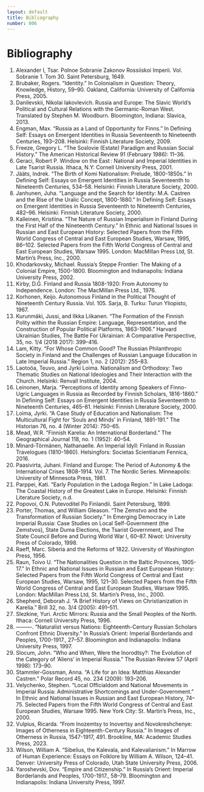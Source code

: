 ```yaml
---
layout: default
title: Bibliography
number: 006
---
```


# Bibliography
1.	Alexander I, Tsar. Polnoe Sobranie Zakonov Rossiiskoi Imperii. Vol. Sobranie 1. Tom 30. Saint Petersburg, 1649.
2.	Brubaker, Rogers. “Identity.” In Colonialism in Question: Theory, Knowledge, History, 59–90. Oakland, California: University of California Press, 2005.
3.	Danilevskii, Nikolai Iakovlevich. Russia and Europe: The Slavic World’s Political and Cultural Relations with the Germanic-Roman West. Translated by Stephen M. Woodburn. Bloomington, Indiana: Slavica, 2013.
4.	Engman, Max. “Russia as a Land of Opportunity for Finns.” In Defining Self: Essays on Emergent Identities in Russia Seventeenth to Nineteenth Centuries, 193–208. Helsinki: Finnish Literature Society, 2009.
5.	Freeze, Gregory L. “The Soslovie (Estate) Paradigm and Russian Social History.” The American Historical Review 91 (February 1986): 11–36.
6.	Geraci, Robert P. Window on the East : National and Imperial Identities in Late Tsarist Russia. Ithaca, N.Y: Cornell University Press, 2001.
7.	Jääts, Indrek. “The Birth of Komi Nationalism: Prelude, 1800-1850s.” In Defining Self: Essays on Emergent Identities in Russia Seventeenth to Nineteenth Centuries, 534–58. Helsinki: Finnish Literature Society, 2000.
8.	Janhunen, Juha. “Language and the Search for Identity: M.A. Castren and the Rise of the Uralic Concept, 1800-1880.” In Defining Self: Essays on Emergent Identities in Russia Seventeenth to Nineteenth Centuries, 482–96. Helsinki: Finnish Literature Society, 2000.
9.	Kalleinen, Kristiina. “The Nature of Russian Imperialism in Finland During the First Half of the Nineteenth Century.” In Ethnic and National Issues in Russian and East European History: Selected Papers from the Fifth World Congress of Central and East European Studies, Warsaw, 1995, 86–102. Selected Papers from the Fifth World Congress of Central and East European Studies, Warsaw 1995. London: MacMillan Press Ltd, St. Martin’s Press, Inc., 2000.
10.	Khodarkovsky, Michael. Russia’s Steppe Frontier: The Making of a Colonial Empire, 1500-1800. Bloomington and Indianapolis: Indiana University Press, 2002.
11.	Kirby, D.G. Finland and Russia 1808-1920: From Autonomy to Independence. London: The MacMillan Press Ltd., 1976.
12.	Korhonen, Keijo. Autonomous Finland in the Political Thought of Nineteenth Century Russia. Vol. 105. Sarja, B. Turku: Turun Yliopisto, 1967.
13.	Kurunmäki, Jussi, and Ilkka Liikanen. “The Formation of the Finnish Polity within the Russian Empire: Language, Representation, and the Construction of Popular Political Platforms, 1863-1906.” Harvard Ukrainian Studies, The Battle For Ukrainian: A Comparative Perspective, 35, no. 1/4 (2018 2017): 399–416.
14.	Lam, Kitty. “For Whose Common Good? The Russian Philanthropic Society in Finland and the Challenges of Russian Language Education in Late Imperial Russia.” Region 1, no. 2 (2012): 255–83.
15.	Laotoöa, Teuvo, and Jyrki Loima. Nationalism and Orthodoxy: Two Thematic Studies on National Ideologies and Their Interaction with the Church. Helsinki: Renvall Institute, 2004.
16.	Leinonen, Marja. “Perceptions of Identity among Speakers of Finno-Ugric Languages in Russia as Recorded by Finnish Scholars, 1816-1860.” In Defining Self: Essays on Emergent Identities in Russia Seventeenth to Nineteenth Centuries, 465–81. Helsinki: Finnish Literature Society, 2000.
17.	Loima, Jyrki. “A Case Study of Education and Nationalism: The Multicultural Fight for ‘Souls and Minds’ in Finland, 1891-191.” The Historian 76, no. 4 (Winter 2014): 750–65.
18.	Mead, W.R. “Finnish Karelia: An International Borderland.” The Geographical Journal 118, no. 1 (1952): 40–54.
19.	Minard-Törmänen, Nathanaelle. An Imperial Idyll: Finland in Russian Travelogues (1810-1860). Helsingfors: Societas Scientiarum Fennica, 2016.
20.	Paasivirta, Juhani. Finland and Europe: The Period of Autonomy & the International Crises 1808-1914. Vol. 7. The Nordic Series. Minneapolis: University of Minnesota Press, 1981.
21.	Parppei, Kati. “Early Population in the Ladoga Region.” In Lake Ladoga: The Coastal History of the Greatest Lake in Europe. Helsinki: Finnish Literature Society, n.d.
22.	Popovoi, O.N. Putevoditel Po Finlandii. Saint Petersburg, 1899.
23.	Porter, Thomas, and William Gleason. “The Zemstvo and the Transformation of Russian Society.” In Emerging Democracy in Late Imperial Russia: Case Studies on Local Self-Government (the Zemstvos), State Duma Elections, the Tsarist Government, and The State Council Before and During World War I, 60–87. Niwot: University Press of Colorado, 1998.
24.	Raeff, Marc. Siberia and the Reforms of 1822. University of Washington Press, 1956.
25.	Raun, Toivo U. “The Nationalities Question in the Baltic Provinces, 1905-17.” In Ethnic and National Issues in Russian and East European History: Selected Papers from the Fifth World Congress of Central and East European Studies, Warsaw, 1995, 121–30. Selected Papers from the Fifth World Congress of Central and East European Studies, Warsaw 1995. London: MacMillan Press Ltd, St. Martin’s Press, Inc., 2000.
26.	Shepherd, Deborah J. “A Brief History of Views on Christianization in Karelia.” Brill 32, no. 3/4 (2005): 491–511.
27.	Slezkine, Yuri. Arctic Mirrors: Russia and the Small Peoples of the North. Ithaca: Cornell University Press, 1996.
28.	———. “Naturalist versus Nations: Eighteenth-Century Russian Scholars Confront Ethnic Diversity.” In Russia’s Orient: Imperial Borderlands and Peoples, 1700-1917., 27–57. Bloomington and Indianapolis: Indiana University Press, 1997.
29.	Slocum, John. “Who and When, Were the Inorodtsy?: The Evolution of the Category of ‘Aliens’ in Imperial Russia.” The Russian Review 57 (April 1998): 173–90.
30.	Stammler-Gossman, Anna. “A Life for an Idea: Matthias Alexander Castren.” Polar Record 45, no. 234 (2009): 193–206.
31.	Velychenko, Stephen. “Local Officialdom and National Movements in Imperial Russia: Administrative Shortcomings and Under-Government.” In Ethnic and National Issues in Russian and East European History, 74–75. Selected Papers from the Fifth World Congress of Central and East European Studies, Warsaw 1995. New York City: St. Martin’s Press, Inc., 2000.
32.	Vulpius, Ricarda. “From Inozemtsy to Inovertsy and Novokreshchenye: Images of Otherness in Eighteenth-Century Russia.” In Images of Otherness in Russia, 1547-1917, 491. Brookline, MA: Academic Studies Press, 2023.
33.	Wilson, William A. “Sibelius, the Kalevala, and Kalevalianism.” In Marrow of Human Experience: Essays on Folklore by William A. Wilson, 124–41. Denver: University Press of Colorado, Utah State University Press, 2006.
34.	Yaroshevski, Dov. “Empire and Citizenship.” In Russia’s Orient: Imperial Borderlands and Peoples, 1700-1917., 58–79. Bloomington and Indianapolis: Indiana University Press, 1997.

